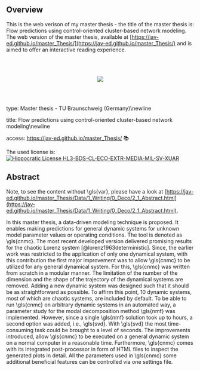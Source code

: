 ## Overview
This is the web verison of my master thesis - the title of the master thesis is: Flow predictions using control-oriented cluster-based network modeling.
The web version of the master thesis, available at [https://jav-ed.github.io/master_Thesis/](https://jav-ed.github.io/master_Thesis/) and is aimed to offer an interactive reading experience. 

<br/>
<br/>
<p align="center">
  <img src="https://jav-ed.github.io/master_Thesis/Data/6_Html_Data/1_Logo_Img/1_Tornado.svg" />
</p>
<br/>
<br/>

type: Master thesis - TU Braunschweig (Germany)\newline

title: Flow predictions using control-oriented cluster-based network modeling\newline

access: https://jav-ed.github.io/master_Thesis/  📚


The used license is: [![Hippocratic License HL3-BDS-CL-ECO-EXTR-MEDIA-MIL-SV-XUAR](https://img.shields.io/static/v1?label=Hippocratic%20License&message=HL3-BDS-CL-ECO-EXTR-MEDIA-MIL-SV-XUAR&labelColor=5e2751&color=bc8c3d)](https://firstdonoharm.dev/version/3/0/bds-cl-eco-extr-media-mil-sv-xuar.html)


##  Abstract 
Note, to see the content without \gls{var}, please have a look at [https://jav-ed.github.io/master_Thesis/Data/1_Writing/0_Deco/2_1_Abstract.html](https://jav-ed.github.io/master_Thesis/Data/1_Writing/0_Deco/2_1_Abstract.html).

In this master thesis, a data-driven modeling technique is proposed. 
It enables making predictions for general dynamic systems for unknown model parameter values or operating conditions.
The tool is denoted as \gls{cnmc}.
The most recent developed version delivered promising results for the chaotic Lorenz system [@lorenz1963deterministic].
Since, the earlier work was restricted to the application of only one dynamical system, with this contribution the first major improvement was to allow \gls{cnmc} to be utilized for any general dynamical system. 
For this, \gls{cnmc} was written from scratch in a modular manner. 
The limitation of the number of the dimension and the shape of the trajectory of the dynamical systems are removed.
Adding a new dynamic system was designed such that it should be as straightforward as possible. 
To affirm this point, 10 dynamic systems, most of which are chaotic systems, are included by default. 
To be able to run \gls{cnmc} on arbitrary dynamic systems in an automated way, a parameter study for the modal decomposition method \gls{nmf} was implemented.
However, since a single \gls{nmf} solution took up to hours, a second option was added, i.e., \gls{svd}. 
With \gls{svd} the most time-consuming task could be brought to a level of seconds.
The improvements introduced, allow \gls{cnmc} to be executed on a general dynamic system on a normal computer in a reasonable time. 
Furthermore, \gls{cnmc} comes with its integrated post-processor in form of HTML files to inspect the generated plots in detail.
All the parameters used in \gls{cnmc} some additional beneficial features can be controlled via one settings file. 
